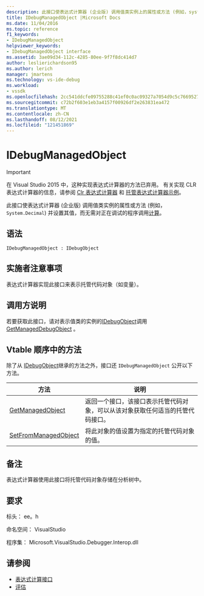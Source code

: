 ```yaml
---
description: 此接口使表达式计算器 (企业版) 调用值类实例上的属性或方法 (例如，system.object) 并设置其值，而无需对正在调试的程序调用计算。
title: IDebugManagedObject |Microsoft Docs
ms.date: 11/04/2016
ms.topic: reference
f1_keywords:
- IDebugManagedObject
helpviewer_keywords:
- IDebugManagedObject interface
ms.assetid: 3ae09d34-112c-4285-80ee-9f7f8dc414d7
author: leslierichardson95
ms.author: lerich
manager: jmartens
ms.technology: vs-ide-debug
ms.workload:
- vssdk
ms.openlocfilehash: 2cc541ddcfe09755288c41ef0c0ac09327a7054d9c5c7669527706220e098f5d
ms.sourcegitcommit: c72b2f603e1eb3a4157f00926df2e263831ea472
ms.translationtype: MT
ms.contentlocale: zh-CN
ms.lasthandoff: 08/12/2021
ms.locfileid: "121451869"
---
```

# <a name="idebugmanagedobject"></a>IDebugManagedObject
> [!IMPORTANT]
> 在 Visual Studio 2015 中，这种实现表达式计算器的方法已弃用。 有关实现 CLR 表达式计算器的信息，请参阅 [Clr 表达式计算器](https://github.com/Microsoft/ConcordExtensibilitySamples/wiki/CLR-Expression-Evaluators) 和 [托管表达式计算器示例](https://github.com/Microsoft/ConcordExtensibilitySamples/wiki/Managed-Expression-Evaluator-Sample)。

 此接口使表达式计算器 (企业版) 调用值类实例的属性或方法 (例如， `System.Decimal`) 并设置其值，而无需对正在调试的程序调用[计算](../../../extensibility/debugger/reference/idebugfunctionobject-evaluate.md)。

## <a name="syntax"></a>语法

```
IDebugManagedObject : IDebugObject
```

## <a name="notes-for-implementers"></a>实施者注意事项
 表达式计算器实现此接口来表示托管代码对象（如变量）。

## <a name="notes-for-callers"></a>调用方说明
 若要获取此接口，请对表示值类的实例的[IDebugObject](../../../extensibility/debugger/reference/idebugobject.md)调用[GetManagedDebugObject](../../../extensibility/debugger/reference/idebugobject-getmanageddebugobject.md) 。

## <a name="methods-in-vtable-order"></a>Vtable 顺序中的方法
 除了从 [IDebugObject](../../../extensibility/debugger/reference/idebugobject.md)继承的方法之外，接口还 `IDebugManagedObject` 公开以下方法。

|方法|说明|
|------------|-----------------|
|[GetManagedObject](../../../extensibility/debugger/reference/idebugmanagedobject-getmanagedobject.md)|返回一个接口，该接口表示托管代码对象，可以从该对象获取任何适当的托管代码接口。|
|[SetFromManagedObject](../../../extensibility/debugger/reference/idebugmanagedobject-setfrommanagedobject.md)|将此对象的值设置为指定的托管代码对象的值。|

## <a name="remarks"></a>备注
 表达式计算器使用此接口将托管代码对象存储在分析树中。

## <a name="requirements"></a>要求
 标头： ee。h

 命名空间： VisualStudio

 程序集： Microsoft.VisualStudio.Debugger.Interop.dll

## <a name="see-also"></a>请参阅
- [表达式计算接口](../../../extensibility/debugger/reference/expression-evaluation-interfaces.md)
- [评估](../../../extensibility/debugger/reference/idebugfunctionobject-evaluate.md)
